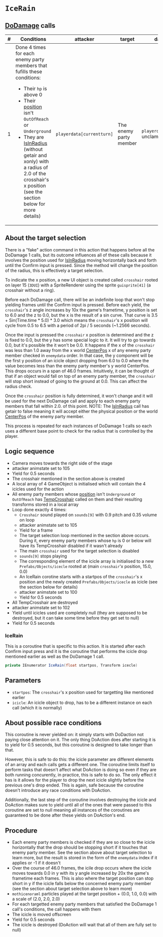 # `IceRain`

## [DoDamage](../../Damage%20pipeline/DoDamage.md) calls

|#|Conditions|attacker|target|damageammount|property|overrides|block|
|-:|---|---|---|---|---|---|---|
|1|Done 4 times for each enemy party members that fufills these conditions:<ul><li>Their `hp` is above 0</li><li>Their [position](../../Actors%20states/BattlePosition.md) isn't `OutOfReach` or `Underground`</li><li>They are [IsInRadius](../../Damage%20pipeline/IsInRadius.md) (without getair and xonly) with a radius of 2.0 of the crosshair's x position (see the section below for more details)</li></ul>|`playerdata[currentturn]`|The enemy party member|`playerdata[currentturn].atk` unclamped|[Freeze](../../Damage%20pipeline/AttackProperty.md)|Empty array|false|

## About the target selection
There is a "fake" action command in this action that happens before all the DoDamage 1 calls, but its outcome influences all of these calls because it involves the position used for [IsInRadius](../../Damage%20pipeline/IsInRadius.md) moving horizontally back and forth until the Confirm input is pressed. Since the method will change the position of the radius, this is effectively a target selection.

To indicate the x position, a new UI object is created called `crosshair` rooted on layer 15 (`3DUI`) with a SpriteRenderer using the sprite `guisprite[41]` (a crosshair without a ring).

Before each DoDamage call, there will be an indefinite loop that won't stop yielding frames until the Confirm input is pressed. Before each yield, the `crosshair`'s z angle increases by 10x the game's frametime, y position is set to 6.0 and the z to 0.0, but the x is the result of a sin curve. That curve is 3.5 + Sin(Time.time * 5.0) * 3.0 which means the `crosshair`'s x position will cycle from 0.5 to 6.5 with a period of 2pi / 5 seconds (~1.2566 seconds).

Once the input is pressed the `crosshair` x position is determined and the z is fixed to 0.0, but the y has some special logic to it. It will try to go towards 0.0, but it's possible the it won't be 0.0. It happens if the x of the `crosshair` was less than 1.0 away from the x world [CenterPos](../../Actors%20states/CenterPos.md) x of any enemy party member checked in `enemydata` order. In that case, the y component will be the first y position of an icicle object dropping from 6.0 to 0.0 where the value becomes less than the enemy party member's y world CenterPos. This drops occurs in a span of 46.0 frames. Intuitively, it can be thought of that if an object would fall on top of an enemy party member, the `crosshair` will stop short instead of going to the ground at 0.0. This can affect the radius check.

Once the `crosshair` position is fully determined, it won't change and it will be used for the next DoDamage call and apply to each enemy party members that fall within 2.0. of this point. NOTE: The [IsInRadius](../../Damage%20pipeline/IsInRadius.md) call has getair to false meaning it will accept either the physical position or the world [CenterPos](../../Actors%20states/CenterPos.md) of the enemy party member.

This process is repeated for each instances of DoDamage 1 calls so each uses a different base point to check for the radius that is controlled by the player.

## Logic sequence

- Camera moves towards the right side of the stage
- attacker animstate set to 105
- Yield for 0.5 seconds
- The crosshair mentioned in the section above is created
- A local array of 4 GameObject is initialised which will contain the 4 icicles used for the action
- All enemy party members whose [position](../../Actors%20states/BattlePosition.md) isn't `Underground` or `OutOfReach` has [TempCrosshair](../../Visual%20rendering/TempCrosshair.md) called on them and their resulting transforms stored in a local array
- Loop done exactly 4 times:
    - `Crosshair` sound played on `sounds[9]` with 0.9 pitch and 0.35 volume on loop
    - attacker animstate set to 105
    - Yield for a frame
    - The target selection loop mentioned in the section above occurs. During it, every enemy party members whose `hp` is 0 or below will have its TempCrosshair disabled if it wasn't already
    - The main `crosshair` used for the target selection is disabled
    - `sounds[9]` stops playing
    - The corresponding element of the icicle array is initialised to a new `Prefabs/Objects/icecle` rooted at (main `crosshair`'x position, 15.0, 0.0)
    - An IceRain corotine starts with a startpos of the `crosshair`'s x position and the newly created `Prefabs/Objects/icecle` as icicle (see the section below for details)
    - attacker animstate set to 100
    - Yield for 0.5 seconds
- All TempCrosshair are destroyed
- attacker animstate set to 102
- Yield until icicles used are completely null (they are supposed to be destroyed, but it can take some time before they get set to null)
- Yield for 0.5 seconds

### IceRain
This is a coroutine that is specific to this action. It is started after each Confirm input press and it is the coroutine that performs the icicle drop mentioned earlier as well as the DoDamage 1 call.

```cs
private IEnumerator IceRain(float startpos, Transform icecle)
```

## Parameters

- `startpos`: The `crosshair`'s x position used for targetting like mentioned earlier
- `icicle`: An icicle object to drop, has to be a different instance on each call (which it is normally)

## About possible race conditions
This coroutine is never yielded on: it simply starts with DoDaction not paying close attention on it. The only thing DoAction does after starting it is to yield for 0.5 seconds, but this coroutine is designed to take longer than that.

However, this is safe to do this: the icicle parameter are different elements of an array and each calls gets a different one. The coroutine limits itself to perform tasks that doesn't affect what DoAction is doing so even if they are both running concurently, in practice, this is safe to do so. The only effect it has is it allows for the player to drop the next icicle slightly before the previous one's drop ended. This is again, safe because the coroutine doesn't introduce any race conditions with DoAction.

Additionally, the last step of the coroutine involves destroying the icicle and DoAction makes sure to yield until all of the ones that were passed to this coroutine are set to null meaning all instances of the coroutines are guaranteed to be done after these yields on DoAction's end.

## Procedure

- Each enemy party members is checked if they are so close to the icicle horizontally that the drop should be stopping short if it touches that enemy party member. See the section above about target selection to learn more, but the result is stored in the form of the `enemydata` index if it applies or -1 if it doesn't
- Over the course of 46.0 frames, the icile drop occurs where the icicle moves towards 0.0 in y with its y angle increased by 20x the game's frametime each frames. This is also where the target position can stop short in y if the icicle falls below the concerned enemy party member (see the section about target selection above to learn more)
- `mothicenoraml` particles played at the target position + (0.0, 1.0, 0.0) with a scale of (2.0, 2.0, 2.0)
- For each targetted enemy party members that satisfied the DoDamage 1 call's conditions, the call happens with them
- The icicle is moved offscreen
- Yield for 0.5 seconds
- The icicle is destroyed (DoAction will wait that all of them are fully set to null)
